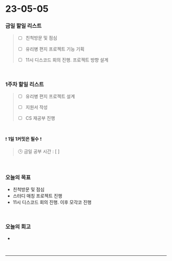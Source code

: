 # 23-05-05
### 금일 할일 리스트
> - [ ]  친척방문 및 점심
>
> - [ ]  유리병 편지 프로젝트 기능 기획
>
> - [ ]  11시 디스코드 회의 진행. 프로젝트 방향 설계


<br/>

### 1주차 할일 리스트  
> - [ ]  유리병 편지 프로젝트 설계
>
> - [ ]  지원서 작성
>
> - [ ]  CS 재공부 진행

<br/>

❗ **1일 1커밋은 필수** ❗
> 🕒 금일 공부 시간 : [  ]
  
<br/>

### 오늘의 목표
- 친척방문 및 점심
- 스터디 매칭 프로젝트 진행
- 11시 디스코드 회의 진행. 이후 모각코 진행

<br>

### 오늘의 회고
- 

<br/>

------------  
